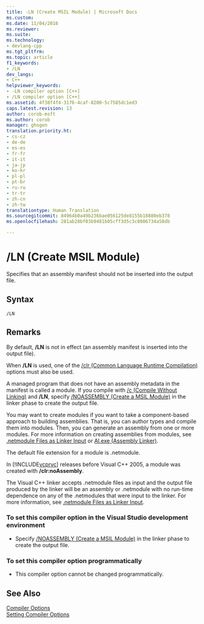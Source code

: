 ```yaml
---
title: -LN (Create MSIL Module) | Microsoft Docs
ms.custom: 
ms.date: 11/04/2016
ms.reviewer: 
ms.suite: 
ms.technology:
- devlang-cpp
ms.tgt_pltfrm: 
ms.topic: article
f1_keywords:
- /LN
dev_langs:
- C++
helpviewer_keywords:
- -LN compiler option [C++]
- /LN compiler option [C++]
ms.assetid: 4f38f4f4-3176-4caf-8200-5c7585dc1ed3
caps.latest.revision: 13
author: corob-msft
ms.author: corob
manager: ghogen
translation.priority.ht:
- cs-cz
- de-de
- es-es
- fr-fr
- it-it
- ja-jp
- ko-kr
- pl-pl
- pt-br
- ru-ru
- tr-tr
- zh-cn
- zh-tw
translationtype: Human Translation
ms.sourcegitcommit: 84964b0a49b236bae056125de8155b18880eb378
ms.openlocfilehash: 281ab28bf03b9481b05cff3d5c3c0806734a58db

---
```

# /LN (Create MSIL Module)
Specifies that an assembly manifest should not be inserted into the output file.  
  
## Syntax  
  
```  
/LN  
```  
  
## Remarks  
 By default, **/LN** is not in effect (an assembly manifest is inserted into the output file).  
  
 When **/LN** is used, one of the [/clr (Common Language Runtime Compilation)](../../build/reference/clr-common-language-runtime-compilation.md) options must also be used.  
  
 A managed program that does not have an assembly metadata in the manifest is called a module. If you compile with [/c (Compile Without Linking)](../../build/reference/c-compile-without-linking.md) and **/LN**, specify [/NOASSEMBLY (Create a MSIL Module)](../../build/reference/noassembly-create-a-msil-module.md) in the linker phase to create the output file.  
  
 You may want to create modules if you want to take a component-based approach to building assemblies.  That is, you can author types and compile them into modules.  Then, you can generate an assembly from one or more modules.  For more information on creating assemblies from modules, see [.netmodule Files as Linker Input](../../build/reference/netmodule-files-as-linker-input.md) or [Al.exe (Assembly Linker)](http://msdn.microsoft.com/Library/b5382965-0053-47cf-b92f-862860275a01).  
  
 The default file extension for a module is .netmodule.  
  
 In [!INCLUDE[vcprvc](../../build/includes/vcprvc_md.md)] releases before Visual C++ 2005, a module was created with **/clr:noAssembly**.  
  
 The Visual C++ linker accepts .netmodule files as input and the output file produced by the linker will be an assembly or .netmodule with no run-time dependence on any of the .netmodules that were input to the linker.  For more information, see [.netmodule Files as Linker Input](../../build/reference/netmodule-files-as-linker-input.md).  
  
### To set this compiler option in the Visual Studio development environment  
  
-   Specify [/NOASSEMBLY (Create a MSIL Module)](../../build/reference/noassembly-create-a-msil-module.md) in the linker phase to create the output file.  
  
### To set this compiler option programmatically  
  
-   This compiler option cannot be changed programmatically.  
  
## See Also  
 [Compiler Options](../../build/reference/compiler-options.md)   
 [Setting Compiler Options](../../build/reference/setting-compiler-options.md)


<!--HONumber=Jan17_HO1-->


